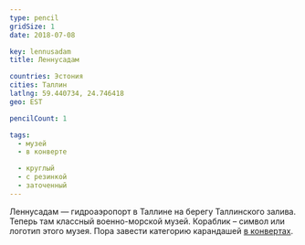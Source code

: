 ```yaml
---
type: pencil
gridSize: 1
date: 2018-07-08

key: lennusadam
title: Леннусадам

countries: Эстония
cities: Таллин
latlng: 59.440734, 24.746418
geo: EST

pencilCount: 1

tags:
  - музей
  - в конверте

  - круглый
  - с резинкой
  - заточенный
---
```


Леннусадам — гидроаэропорт в Таллине на берегу Таллинского залива. Теперь там классный военно-морской музей. Кораблик – символ или логотип этого музея. Пора завести категорию карандашей [в конвертах](?tag=в%20конверте).
